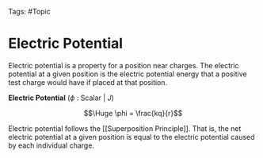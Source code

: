 Tags: #Topic 

# Electric Potential

Electric potential is a property for a position near charges. The electric potential at a given position is the electric potential energy that a positive test charge would have if placed at that position.

**Electric Potential** ($\phi$ : Scalar | $J$)

$$\Huge \phi = \frac{kq}{r}$$

Electric potential follows the [[Superposition Principle]]. That is, the net electric potential at a given position is equal to the electric potential caused by each individual charge.
